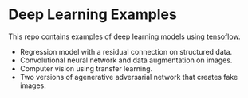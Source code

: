 # Deep Learning Examples
This repo contains examples of deep learning models using [tensoflow](https://www.tensorflow.org/).
* Regression model with a residual connection on structured data.
* Convolutional neural network and data augmentation on images.
* Computer vision using transfer learning.
* Two versions of agenerative adversarial network that creates fake images.